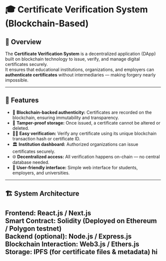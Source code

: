# 🎓 Certificate Verification System (Blockchain-Based)

## 🧩 Overview
The **Certificate Verification System** is a decentralized application (DApp) built on blockchain technology to issue, verify, and manage digital certificates securely.  
It ensures that educational institutions, organizations, and employers can **authenticate certificates** without intermediaries — making forgery nearly impossible.

---

## 🚀 Features
- 🔐 **Blockchain-backed authenticity:** Certificates are recorded on the blockchain, ensuring immutability and transparency.  
- 🪪 **Tamper-proof storage:** Once issued, a certificate cannot be altered or deleted.  
- 👩‍🎓 **Easy verification:** Verify any certificate using its unique blockchain transaction hash or certificate ID.  
- 🏛️ **Institution dashboard:** Authorized organizations can issue certificates securely.  
- 🌐 **Decentralized access:** All verification happens on-chain — no central database needed.  
- 📄 **User-friendly interface:** Simple web interface for students, employers, and universities.

---

## 🏗️ System Architecture
**Frontend:** React.js / Next.js  
**Smart Contract:** Solidity (Deployed on Ethereum / Polygon testnet)  
**Backend (optional):** Node.js / Express.js  
**Blockchain Interaction:** Web3.js / Ethers.js  
**Storage:** IPFS (for certificate files & metadata)
hi
---
